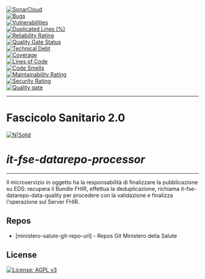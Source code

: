 [![SonarCloud](https://sonarcloud.io/images/project_badges/sonarcloud-black.svg)](https://sonarcloud.io/summary/new_code?id=it.finanze.sanita.fse2%3Adatarepo-processor-ms)
<br/>
[![Bugs](https://sonarcloud.io/api/project_badges/measure?project=it.finanze.sanita.fse2%3Adatarepo-processor-ms&metric=bugs)](https://sonarcloud.io/summary/new_code?id=it.finanze.sanita.fse2%3Adatarepo-processor-ms)
<br/>
[![Vulnerabilities](https://sonarcloud.io/api/project_badges/measure?project=it.finanze.sanita.fse2%3Adatarepo-processor-ms&metric=vulnerabilities)](https://sonarcloud.io/summary/new_code?id=it.finanze.sanita.fse2%3Adatarepo-processor-ms)
<br/>
[![Duplicated Lines (%)](https://sonarcloud.io/api/project_badges/measure?project=it.finanze.sanita.fse2%3Adatarepo-processor-ms&metric=duplicated_lines_density)](https://sonarcloud.io/summary/new_code?id=it.finanze.sanita.fse2%3Adatarepo-processor-ms)
<br/>
[![Reliability Rating](https://sonarcloud.io/api/project_badges/measure?project=it.finanze.sanita.fse2%3Adatarepo-processor-ms&metric=reliability_rating)](https://sonarcloud.io/summary/new_code?id=it.finanze.sanita.fse2%3Adatarepo-processor-ms)
<br/>
[![Quality Gate Status](https://sonarcloud.io/api/project_badges/measure?project=it.finanze.sanita.fse2%3Adatarepo-processor-ms&metric=alert_status)](https://sonarcloud.io/summary/new_code?id=it.finanze.sanita.fse2%3Adatarepo-processor-ms)
<br/>
[![Technical Debt](https://sonarcloud.io/api/project_badges/measure?project=it.finanze.sanita.fse2%3Adatarepo-processor-ms&metric=sqale_index)](https://sonarcloud.io/summary/new_code?id=it.finanze.sanita.fse2%3Adatarepo-processor-ms)
<br/>
[![Coverage](https://sonarcloud.io/api/project_badges/measure?project=it.finanze.sanita.fse2%3Adatarepo-processor-ms&metric=coverage)](https://sonarcloud.io/summary/new_code?id=it.finanze.sanita.fse2%3Adatarepo-processor-ms)
<br/>
[![Lines of Code](https://sonarcloud.io/api/project_badges/measure?project=it.finanze.sanita.fse2%3Adatarepo-processor-ms&metric=ncloc)](https://sonarcloud.io/summary/new_code?id=it.finanze.sanita.fse2%3Adatarepo-processor-ms)
<br/>
[![Code Smells](https://sonarcloud.io/api/project_badges/measure?project=it.finanze.sanita.fse2%3Adatarepo-processor-ms&metric=code_smells)](https://sonarcloud.io/summary/new_code?id=it.finanze.sanita.fse2%3Adatarepo-processor-ms)
<br/>
[![Maintainability Rating](https://sonarcloud.io/api/project_badges/measure?project=it.finanze.sanita.fse2%3Adatarepo-processor-ms&metric=sqale_rating)](https://sonarcloud.io/summary/new_code?id=it.finanze.sanita.fse2%3Adatarepo-processor-ms)
<br/>
[![Security Rating](https://sonarcloud.io/api/project_badges/measure?project=it.finanze.sanita.fse2%3Adatarepo-processor-ms&metric=security_rating)](https://sonarcloud.io/summary/new_code?id=it.finanze.sanita.fse2%3Adatarepo-processor-ms)
<br/>
[![Quality gate](https://sonarcloud.io/api/project_badges/quality_gate?project=it.finanze.sanita.fse2%3Adatarepo-processor-ms)](https://sonarcloud.io/summary/new_code?id=it.finanze.sanita.fse2%3Adatarepo-processor-ms)
<br/>

---

# Fascicolo Sanitario 2.0
[![N|Solid](https://www.sogei.it/content/dam/sogei/loghi/Sogei_logo_304.svg)](https://www.sogei.it/it/sogei-homepage.html)

# _it-fse-datarepo-processor_


---

Il microservizio in oggetto ha la responsabilità di finalizzare la pubblicazione su EDS: recupera il Bundle FHIR, effettua la deduplicazione, richiama it-fse-datarepo-data-quality per procedere con la validazione e finalizza l'operazione sul Server FHIR.

## Repos
- [ministero-salute-git-repo-url] - Repos Git Ministero della Salute

## License

[![License: AGPL v3](https://img.shields.io/badge/License-AGPL_v3-blue.svg)](https://www.gnu.org/licenses/agpl-3.0)